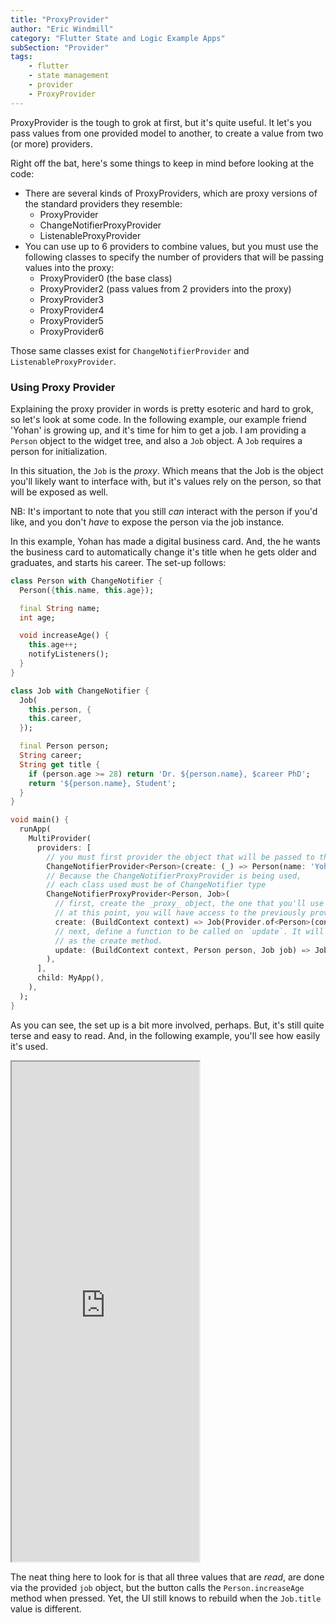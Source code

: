 ```yaml
---
title: "ProxyProvider"
author: "Eric Windmill"
category: "Flutter State and Logic Example Apps"
subSection: "Provider"
tags:
    - flutter
    - state management
    - provider
    - ProxyProvider
---
```


ProxyProvider is the tough to grok at first, but it's quite useful. It let's you pass values from one provided model to another, to create a value from two (or more) providers.

<!-- diagram of passing one provider into the next -->

Right off the bat, here's some things to keep in mind before looking at the code:

- There are several kinds of ProxyProviders, which are proxy versions of the standard providers they resemble:
    - ProxyProvider
    - ChangeNotifierProxyProvider
    - ListenableProxyProvider
- You can use up to 6 providers to combine values, but you must use the following classes to specify the number of providers that will be passing values into the proxy:
    - ProxyProvider0 (the base class)
    - ProxyProvider2 (pass values from 2 providers into the proxy)
    - ProxyProvider3
    - ProxyProvider4
    - ProxyProvider5
    - ProxyProvider6
    
Those same classes exist for `ChangeNotifierProvider` and `ListenableProxyProvider`.

### Using Proxy Provider

Explaining the proxy provider in words is pretty esoteric and hard to grok, so let's look at some code. In the following example, our example friend 'Yohan' is growing up, and it's time for him to get a job. I am providing a `Person` object to the widget tree, and also a `Job` object. A `Job` requires a person for initialization.

In this situation, the `Job` is the _proxy_. Which means that the Job is the object you'll likely want to interface with, but it's values rely on the person, so that will be exposed as well.

NB: It's important to note that you still _can_ interact with the person if you'd like, and you don't _have_ to expose the person via the job instance.

In this example, Yohan has made a digital business card. And, the he wants the business card to automatically change it's title when he gets older and graduates, and starts his career. The set-up follows:


```dart
class Person with ChangeNotifier {
  Person({this.name, this.age});

  final String name;
  int age;

  void increaseAge() {
    this.age++;
    notifyListeners();
  }
}

class Job with ChangeNotifier {
  Job(
    this.person, {
    this.career,
  });

  final Person person;
  String career;
  String get title {
    if (person.age >= 28) return 'Dr. ${person.name}, $career PhD';
    return '${person.name}, Student';
  }
}

void main() {
  runApp(
    MultiProvider(
      providers: [
        // you must first provider the object that will be passed to the proxy    
        ChangeNotifierProvider<Person>(create: (_) => Person(name: 'Yohan', age: 25)),
        // Because the ChangeNotifierProxyProvider is being used,
        // each class used must be of ChangeNotifier type    
        ChangeNotifierProxyProvider<Person, Job>(
          // first, create the _proxy_ object, the one that you'll use in your UI
          // at this point, you will have access to the previously provided objects                
          create: (BuildContext context) => Job(Provider.of<Person>(context, listen: false)),
          // next, define a function to be called on `update`. It will return the same type
          // as the create method.   
          update: (BuildContext context, Person person, Job job) => Job(person, career: 'Vet'),
        ),
      ],
      child: MyApp(),
    ),
  );
}
``` 

As you can see, the set up is a bit more involved, perhaps. But, it's still quite terse and easy to read. And, in the following example, you'll see how easily it's used.

<iframe style="height:800px" src="https://dartpad.dev/embed-flutter.html?theme=dark&run=true&split=60&id=0de0984c6f057a14c17fdfc6568114c7"></iframe>

The neat thing here to look for is that all three values that are _read_, are done via the provided `job` object, but the button calls the `Person.increaseAge` method when pressed. Yet, the UI still knows to rebuild when the `Job.title` value is different.